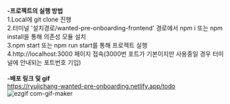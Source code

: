 <strong>-프로젝트의 실행 방법</strong><br>
 1.Local에 git clone 진행<br>
 2.터미널 '설치경로/wanted-pre-onboarding-frontend' 경로에서 npm i 또는 npm install을 통해 의존성 모듈 설치<br>
 3.npm start 또는 npm run start를 통해 프로젝트 실행<br>
 4.http://localhost:3000 페이지 접속(3000번 포트가 기본이지만 사용중일 경우 터미널에 안내되는 포트번호 기입)<br>
<br>
<strong>-배포 링크 및 gif</strong><br>
https://ryujichang-wanted-pre-onboarding.netlify.app/todo
<br>
![ezgif com-gif-maker](https://user-images.githubusercontent.com/104156381/206126007-f5f2fecb-159e-4741-8395-831952ed5ab6.gif)
